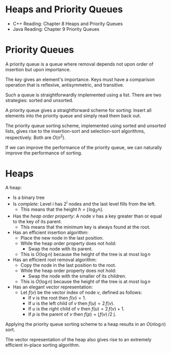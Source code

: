 # Heaps and Priority Queues

- C++ Reading: Chapter 8 Heaps and Priority Queues
- Java Reading: Chapter 9 Priority Queues

# Priority Queues

A priority queue is a queue where removal depends not upon order of insertion but upon importance.

The *key* gives an element's importance. Keys must have a comparison operation that is reflexive, antisymmetric, and transitive.

Such a queue is straightforwardly implemented using a list. There are two strategies: sorted and unsorted.

A priority queue gives a straightforward scheme for sorting: Insert all elements into the priority queue and simply read them back out.

The priority queue sorting scheme, implemented using sorted and unsorted lists, gives rise to the insertion-sort and selection-sort algorithms, respectively. Both are $O(n^2)$.

If we can improve the performance of the priority queue, we can naturally improve the performance of sorting.

# Heaps

A heap:

- Is a binary tree
- Is *complete*: Level $i$ has $2^i$ nodes and the last level fills from the left.
	- This means that the height $h=\lfloor\log_2 n\rfloor$.
- Has the *heap order property*: A node $v$ has a key greater than or equal to the key of its parent.
	- This means that the minimum key is always found at the root.
- Has an efficient insertion algorithm:
	- Place the new node in the last position.
	- While the heap order property does not hold:
		- Swap the node with its parent.
	- This is $O(\log n)$ because the height of the tree is at most $\log n$
- Has an efficient root removal algorithm:
	- Copy the node in the last position to the root.
	- While the heap order property does not hold:
		- Swap the node with the smaller of its children.
	- This is $O(\log n)$ because the height of the tree is at most $\log n$
- Has an elegant vector representation:
	- Let $f(v)$ be the vector index of node $v$, defined as follows:
		- If $v$ is the root then $f(v)=1$.
		- If $u$ is the left child of $v$ then $f(u)=2\,f(v)$.
		- If $u$ is the right child of $v$ then $f(u)=2\,f(v)+1$.
		- If $p$ is the parent of $v$ then $f(p)=\lfloor f(v)\,/2\,\rfloor$.

Applying the priority queue sorting scheme to a heap results in an $O(n\log n)$ sort.

The vector representation of the heap also gives rise to an extremely efficient in-place sorting algorithm.